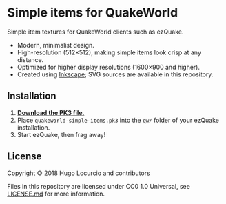 # Simple items for QuakeWorld

Simple item textures for QuakeWorld clients such as ezQuake.

- Modern, minimalist design.
- High-resolution (512×512), making simple items look crisp at any distance.
- Optimized for higher display resolutions (1600×900 and higher).
- Created using [Inkscape](https://inkscape.org); SVG sources are available in this repository.

## Installation

1. **[Download the PK3 file.](https://github.com/Calinou/quakeworld-simple-items/releases/download/continuous/quakeworld-simple-items.pk3)**
2. Place `quakeworld-simple-items.pk3` into the `qw/` folder of your ezQuake installation.
3. Start ezQuake, then frag away!

## License

Copyright © 2018 Hugo Locurcio and contributors

Files in this repository are licensed under CC0 1.0 Universal,
see [LICENSE.md](LICENSE.md) for more information.
